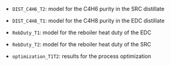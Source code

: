 
- `DIST_C4H6_T2`: model for the C4H6 purity in the SRC distillate

- `DIST_C4H8_T1`: model for the C4H8 purity in the EDC distillate

- `RebDuty_T1`: model for the reboiler heat duty of the EDC

- `RebDuty_T2`: model for the reboiler heat duty of the SRC

- `optimization_T1T2`: results for the process optimization
